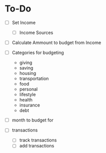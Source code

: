 # To-Do

- [ ] Set Income

  - [ ] Income Sources

- [ ] Calculate Ammount to budget from Income

- [ ] Categories for budgeting
  - giving
  - saving
  - housing
  - transportation
  - food
  - personal
  - lifestyle
  - health
  - insurance
  - debt


- [ ] month to budget for

- [ ] transactions
  - [ ] track transactions
  - [ ] add transactions
